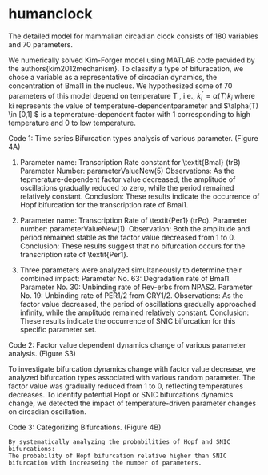 # humanclock

The detailed model for mammalian circadian clock consists of 180 variables and 70 parameters.

We numerically solved Kim-Forger model using  MATLAB code provided by the authors{kim2012mechanism}. To classify a type of bifuracation, we chose a variable as a representative of circadian dynamics, the concentration of Bmal1 in the nucleus. We hypothesized some of 70 parameters of this model depend on temperature T , i.e., $k^\prime_i=\alpha(T)k_i$ where ki represents the value of temperature-dependentparameter and $\alpha(T) \in [0,1] $ is a tepmerature-dependent factor with 1 corresponding to high temperature and 0 to low temperature. 

Code 1: Time series Bifurcation types analysis of various parameter. (Figure 4A)

1.	Parameter name: Transcription Rate constant for \textit{Bmal} (trB)
   Parameter Number: parameterValueNew(5)
   Observations: As the tepmerature-dependent factor value decreased, the amplitude of oscillations gradually reduced to zero, while the period remained relatively constant.
   Conclusion: These results indicate the occurrence of Hopf bifurcation for the transcription rate of Bmal1.

2. Parameter name: Transcription Rate of \textit{Per1} (trPo).
   Parameter number: parameterValueNew(1).
   Observation: Both the amplitude and period remained stable as the factor value decreased from 1 to 0.
   Conclusion: These results suggest that no bifurcation occurs for the transcription rate of \textit{Per1}.

3.	Three parameters were analyzed simultaneously to determine their combined impact:
	  Parameter No. 63: Degradation rate of Bmal1.
   Parameter No. 30: Unbinding rate of Rev-erbs from NPAS2.
   Parameter No. 19: Unbinding rate of PER1/2 from CRY1/2. 
   Observations: As the factor value decreased, the period of oscillations gradually approached infinity, while the amplitude remained relatively constant.
   Conclusion: These results indicate the occurrence of SNIC bifurcation for this specific parameter set.
 
Code 2: Factor value dependent dynamics change of various parameter analysis. (Figure S3)
   
   To investigate bifurcation dynamics change with factor value decrease, we analyzed bifurcation types associated with various random parameter. The factor value was gradually reduced from 1 to 
   0, reflecting temperatures decreases. To identify potential Hopf or SNIC bifurcations dynamics change, we detected the impact of temperature-driven parameter changes on circadian oscillation.


Code 3: Categorizing Bifurcations. (Figure 4B)
    
    By systematically analyzing the probabilities of Hopf and SNIC bifurcations:
    The probability of Hopf bifurcation relative higher than SNIC bifurcation with increaseing the number of parameters.

